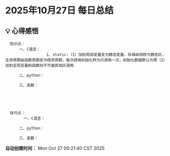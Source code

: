 # 2025年10月27日 每日总结


## 💡 心得感悟
      知识点：
          一、C语言：
                      1、static:（1）加到局部变量变为静态变量，存储由栈转为静态区，生命周期由函数周期变为程序周期，每次调用初始化转为只调用一次，初始化数据默认为零（2）加到全局变量和函数则不可被其他区调用

          二、python：

          三、高数：
          



      
      技巧点：
            一、C语言：

          二、python：

          三、高数：
            

      



**自动创建时间：** Mon Oct 27 00:21:40 CST 2025
